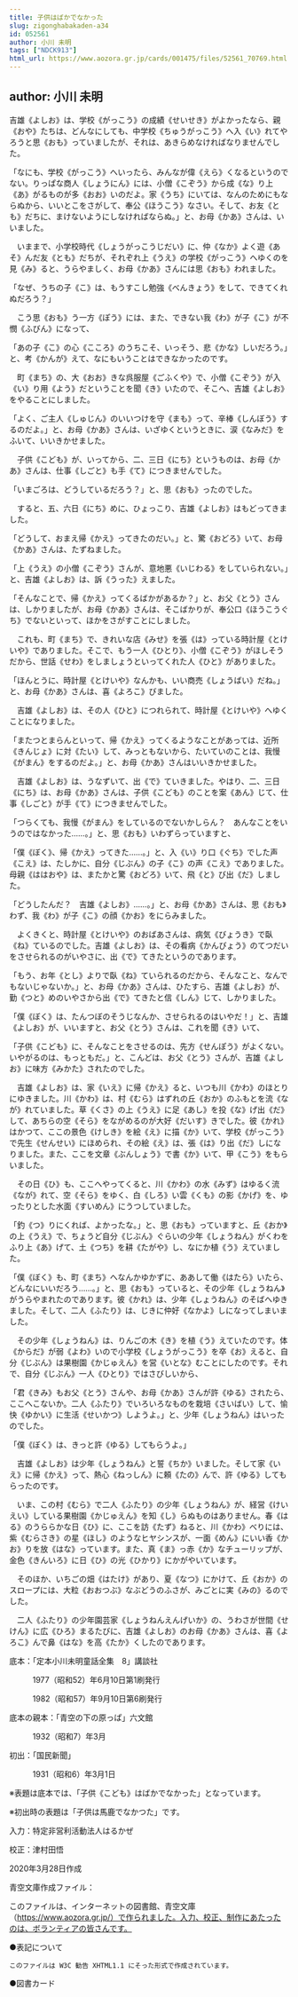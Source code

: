 ```yaml
---
title: 子供はばかでなかった
slug: zigonghabakaden-a34
id: 052561
author: 小川 未明
tags: ["NDCK913"]
html_url: https://www.aozora.gr.jp/cards/001475/files/52561_70769.html
---
```


## author: 小川 未明

吉雄《よしお》は、学校《がっこう》の成績《せいせき》がよかったなら、親《おや》たちは、どんなにしても、中学校《ちゅうがっこう》へ入《い》れてやろうと思《おも》っていましたが、それは、あきらめなければなりませんでした。

「なにも、学校《がっこう》へいったら、みんなが偉《えら》くなるというのでない。りっぱな商人《しょうにん》には、小僧《こぞう》から成《な》り上《あ》がるものが多《おお》いのだよ。家《うち》にいては、なんのためにもならぬから、いいとこをさがして、奉公《ほうこう》なさい。そして、お友《とも》だちに、まけないようにしなければならぬ。」と、お母《かあ》さんは、いいました。

　いままで、小学校時代《しょうがっこうじだい》に、仲《なか》よく遊《あそ》んだ友《とも》だちが、それぞれ上《うえ》の学校《がっこう》へゆくのを見《み》ると、うらやましく、お母《かあ》さんには思《おも》われました。

「なぜ、うちの子《こ》は、もうすこし勉強《べんきょう》をして、できてくれぬだろう？」

　こう思《おも》う一方《ぽう》には、また、できない我《わ》が子《こ》が不憫《ふびん》になって、

「あの子《こ》の心《こころ》のうちこそ、いっそう、悲《かな》しいだろう。」と、考《かんが》えて、なにもいうことはできなかったのです。

　町《まち》の、大《おお》きな呉服屋《ごふくや》で、小僧《こぞう》が入《い》り用《よう》だということを聞《き》いたので、そこへ、吉雄《よしお》をやることにしました。

「よく、ご主人《しゅじん》のいいつけを守《まも》って、辛棒《しんぼう》するのだよ。」と、お母《かあ》さんは、いざゆくというときに、涙《なみだ》をふいて、いいきかせました。

　子供《こども》が、いってから、二、三日《にち》というものは、お母《かあ》さんは、仕事《しごと》も手《て》につきませんでした。

「いまごろは、どうしているだろう？」と、思《おも》ったのでした。

　すると、五、六日《にち》めに、ひょっこり、吉雄《よしお》はもどってきました。

「どうして、おまえ帰《かえ》ってきたのだい。」と、驚《おどろ》いて、お母《かあ》さんは、たずねました。

「上《うえ》の小僧《こぞう》さんが、意地悪《いじわる》をしていられない。」と、吉雄《よしお》は、訴《うった》えました。

「そんなことで、帰《かえ》ってくるばかがあるか？」と、お父《とう》さんは、しかりましたが、お母《かあ》さんは、そこばかりが、奉公口《ほうこうぐち》でないといって、ほかをさがすことにしました。

　これも、町《まち》で、きれいな店《みせ》を張《は》っている時計屋《とけいや》でありました。そこで、もう一人《ひとり》、小僧《こぞう》がほしそうだから、世話《せわ》をしましょうといってくれた人《ひと》がありました。

「ほんとうに、時計屋《とけいや》なんかも、いい商売《しょうばい》だね。」と、お母《かあ》さんは、喜《よろこ》びました。

　吉雄《よしお》は、その人《ひと》につれられて、時計屋《とけいや》へゆくことになりました。

「またつとまらんといって、帰《かえ》ってくるようなことがあっては、近所《きんじょ》に対《たい》して、みっともないから、たいていのことは、我慢《がまん》をするのだよ。」と、お母《かあ》さんはいいきかせました。

　吉雄《よしお》は、うなずいて、出《で》ていきました。やはり、二、三日《にち》は、お母《かあ》さんは、子供《こども》のことを案《あん》じて、仕事《しごと》が手《て》につきませんでした。

「つらくても、我慢《がまん》をしているのでないかしらん？　あんなことをいうのではなかった……。」と、思《おも》いわずらっていますと、

「僕《ぼく》、帰《かえ》ってきた……。」と、入《い》り口《ぐち》でした声《こえ》は、たしかに、自分《じぶん》の子《こ》の声《こえ》でありました。母親《ははおや》は、またかと驚《おどろ》いて、飛《と》び出《だ》しました。

「どうしたんだ？　吉雄《よしお》……。」と、お母《かあ》さんは、思《おも》わず、我《わ》が子《こ》の顔《かお》をにらみました。

　よくきくと、時計屋《とけいや》のおばあさんは、病気《びょうき》で臥《ね》ているのでした。吉雄《よしお》は、その看病《かんびょう》のてつだいをさせられるのがいやさに、出《で》てきたというのであります。

「もう、お年《とし》よりで臥《ね》ていられるのだから、そんなこと、なんでもないじゃないか。」と、お母《かあ》さんは、ひたすら、吉雄《よしお》が、勤《つと》めのいやさから出《で》てきたと信《しん》じて、しかりました。

「僕《ぼく》は、たんつぼのそうじなんか、させられるのはいやだ！」と、吉雄《よしお》が、いいますと、お父《とう》さんは、これを聞《き》いて、

「子供《こども》に、そんなことをさせるのは、先方《せんぽう》がよくない。いやがるのは、もっともだ。」と、こんどは、お父《とう》さんが、吉雄《よしお》に味方《みかた》されたのでした。

　吉雄《よしお》は、家《いえ》に帰《かえ》ると、いつも川《かわ》のほとりにゆきました。川《かわ》は、村《むら》はずれの丘《おか》のふもとを流《なが》れていました。草《くさ》の上《うえ》に足《あし》を投《な》げ出《だ》して、あちらの空《そら》をながめるのが大好《だいす》きでした。彼《かれ》はかつて、ここの景色《けしき》を絵《え》に描《か》いて、学校《がっこう》で先生《せんせい》にほめられ、その絵《え》は、張《は》り出《だ》しになりました。また、ここを文章《ぶんしょう》で書《か》いて、甲《こう》をもらいました。

　その日《ひ》も、ここへやってくると、川《かわ》の水《みず》はゆるく流《なが》れて、空《そら》をゆく、白《しろ》い雲《くも》の影《かげ》を、ゆったりとした水面《すいめん》にうつしていました。

「釣《つ》りにくれば、よかったな。」と、思《おも》っていますと、丘《おか》の上《うえ》で、ちょうど自分《じぶん》ぐらいの少年《しょうねん》がくわをふり上《あ》げて、土《つち》を耕《たがや》し、なにか植《う》えていました。

「僕《ぼく》も、町《まち》へなんかゆかずに、ああして働《はたら》いたら、どんなにいいだろう……。」と、思《おも》っていると、その少年《しょうねん》がうらやまれたのであります。彼《かれ》は、少年《しょうねん》のそばへゆきました。そして、二人《ふたり》は、じきに仲好《なかよ》しになってしまいました。

　その少年《しょうねん》は、りんごの木《き》を植《う》えていたのです。体《からだ》が弱《よわ》いので小学校《しょうがっこう》を卒《お》えると、自分《じぶん》は果樹園《かじゅえん》を営《いとな》むことにしたのです。それで、自分《じぶん》一人《ひとり》ではさびしいから、

「君《きみ》もお父《とう》さんや、お母《かあ》さんが許《ゆる》されたら、ここへこないか。二人《ふたり》でいろいろなものを栽培《さいばい》して、愉快《ゆかい》に生活《せいかつ》しようよ。」と、少年《しょうねん》はいったのでした。

「僕《ぼく》は、きっと許《ゆる》してもらうよ。」

　吉雄《よしお》は少年《しょうねん》と誓《ちか》いました。そして家《いえ》に帰《かえ》って、熱心《ねっしん》に頼《たの》んで、許《ゆる》してもらったのです。

　いま、この村《むら》で二人《ふたり》の少年《しょうねん》が、経営《けいえい》している果樹園《かじゅえん》を知《し》らぬものはありません。春《はる》のうららかな日《ひ》に、ここを訪《たず》ねると、川《かわ》べりには、紫《むらさき》の星《ほし》のようなヒヤシンスが、一面《めん》にいい香《かお》りを放《はな》っています。また、真《ま》っ赤《か》なチューリップが、金色《きんいろ》に日《ひ》の光《ひかり》にかがやいています。

　そのほか、いちごの畑《はたけ》があり、夏《なつ》にかけて、丘《おか》のスロープには、大粒《おおつぶ》なぶどうのふさが、みごとに実《みの》るのでした。

　二人《ふたり》の少年園芸家《しょうねんえんげいか》の、うわさが世間《せけん》に広《ひろ》まるたびに、吉雄《よしお》のお母《かあ》さんは、喜《よろこ》んで鼻《はな》を高《たか》くしたのであります。













底本：「定本小川未明童話全集　8」講談社

　　　1977（昭和52）年6月10日第1刷発行

　　　1982（昭和57）年9月10日第6刷発行

底本の親本：「青空の下の原っぱ」六文館

　　　1932（昭和7）年3月

初出：「国民新聞」

　　　1931（昭和6）年3月1日

※表題は底本では、「子供《こども》はばかでなかった」となっています。

※初出時の表題は「子供は馬鹿でなかつた」です。

入力：特定非営利活動法人はるかぜ

校正：津村田悟

2020年3月28日作成

青空文庫作成ファイル：

このファイルは、インターネットの図書館、青空文庫（https://www.aozora.gr.jp/）で作られました。入力、校正、制作にあたったのは、ボランティアの皆さんです。











●表記について


	このファイルは W3C 勧告 XHTML1.1 にそった形式で作成されています。







●図書カード